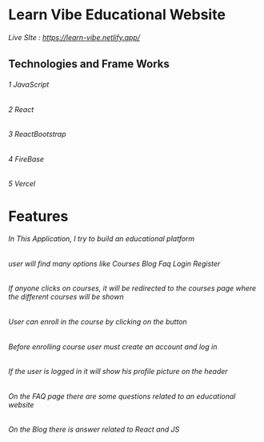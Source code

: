 # Learn Vibe Educational Website
###### Live SIte : https://learn-vibe.netlify.app/
## Technologies and Frame Works 
###### 1 JavaScript
###### 2 React
###### 3 ReactBootstrap
###### 4 FireBase
###### 5 Vercel

# Features

###### In This Application, I try to build an educational platform 
###### user will find many options like Courses  Blog  Faq Login Register 
###### If anyone clicks on courses, it will be redirected to the courses page where the different courses will be shown
###### User can enroll in the course by clicking on the button
###### Before enrolling course user must create an account and log in 
###### If the user is logged in it will show his profile picture on the header
###### On the FAQ page there are some questions related to an educational website
###### On the Blog there is answer related  to React and JS

